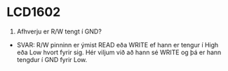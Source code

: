 # LCD1602

1. Afhverju er R/W tengt í GND?
* SVAR: R/W pinninn er ýmist READ eða WRITE ef hann er tengur í High eða Low hvort fyrir sig. Hér viljum við að hann sé WRITE og þá er hann tengdur í GND fyrir Low.
